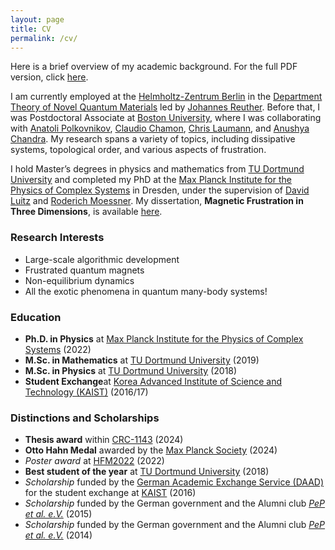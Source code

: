 ```yaml
---
layout: page
title: CV
permalink: /cv/
---
```


Here is a brief overview of my academic background. For the full PDF version, click [here](assets/cv.pdf).

I am currently employed at the [Helmholtz-Zentrum Berlin](https://www.helmholtz-berlin.de/) in the [Department Theory of Novel Quantum Materials](https://www.helmholtz-berlin.de/forschung/oe/qm/theorie-quantenmaterialien/index_en.html) led by [Johannes Reuther](https://www.helmholtz-berlin.de/pubbin/vkart.pl?v=xzuku). Before that, I was Postdoctoral Associate at [Boston University](https://www.bu.edu/), where I was collaborating with [Anatoli Polkovnikov](https://www.bu.edu/eng/profile/anatoli-polkovnikov/), [Claudio Chamon](https://www.bu.edu/eng/profile/claudio-chamon/), [Chris Laumann](https://www.bu.edu/physics/profile/christopher-laumann/), and [Anushya Chandra](https://www.bu.edu/physics/profile/anushya-chandran/). My research spans a variety of topics, including dissipative systems, topological order, and various aspects of frustration.

I hold Master’s degrees in physics and mathematics from [TU Dortmund University](https://www.tu-dortmund.de/) and completed my PhD at the [Max Planck Institute for the Physics of Complex Systems](https://www.pks.mpg.de/) in Dresden, under the supervision of [David Luitz](https://dluitz.github.io/) and [Roderich Moessner](https://www.pks.mpg.de/moessner). My dissertation, **Magnetic Frustration in Three Dimensions**, is available [here](https://tud.qucosa.de/landing-page/?tx_dlf[id]=https%3A%2F%2Ftud.qucosa.de%2Fapi%2Fqucosa%253A82937%2Fmets).

### Research Interests

- Large-scale algorithmic development
- Frustrated quantum magnets
- Non-equilibrium dynamics
- All the exotic phenomena in quantum many-body systems!

### Education

- **Ph.D. in Physics**  at [Max Planck Institute for the Physics of Complex Systems](https://www.pks.mpg.de/) (2022)
- **M.Sc. in Mathematics**  at [TU Dortmund University](https://www.tu-dortmund.de/) (2019)
- **M.Sc. in Physics** at [TU Dortmund University](https://www.tu-dortmund.de/) (2018)
- **Student Exchange**at [Korea Advanced Institute of Science and Technology (KAIST)](https://www.kaist.ac.kr/en/) (2016/17)


### Distinctions and Scholarships

- **Thesis award** within [CRC-1143](https://tu-dresden.de/mn/physik/sfb1143?set_language=en) (2024)
- **Otto Hahn Medal** awarded by the [Max Planck Society](https://www.mpg.de/prizes/otto-hahn-medal) (2024)
- *Poster award* at [HFM2022](https://hfm2022.sciencesconf.org/) (2022)
- **Best student of the year** at [TU Dortmund University](https://physik.tu-dortmund.de/en/study/foerderung-von-studierenden/awards/best-of-year-prize/) (2018)
- *Scholarship* funded by the [German Academic Exchange Service (DAAD)](https://www.daad.de/en/) for the student exchange at [KAIST](https://www.kaist.ac.kr/en/) (2016)
- *Scholarship* funded by the German government and the Alumni club [*PeP et al. e.V.*](https://pep-dortmund.org/) (2015)
- *Scholarship* funded by the German government and the Alumni club [*PeP et al. e.V.*](https://pep-dortmund.org/) (2014)


